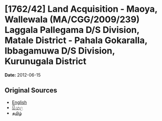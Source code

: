 # [1762/42] Land Acquisition - Maoya, Wallewala (MA/CGG/2009/239)  Laggala Pallegama D/S Division, Matale District - Pahala Gokaralla, Ibbagamuwa D/S Division,  Kurunugala District

**Date:** 2012-06-15

## Original Sources

- [English](https://documents.gov.lk/view/extra-gazettes/2012/6/1762-42_E.pdf)
- [සිංහල](https://documents.gov.lk/view/extra-gazettes/2012/6/1762-42_S.pdf)
- [தமிழ்](https://documents.gov.lk/view/extra-gazettes/2012/6/1762-42_T.pdf)
